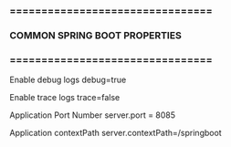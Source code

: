 ### ================================
### COMMON SPRING BOOT PROPERTIES
### ================================


Enable debug logs 
debug=true 

Enable trace logs 
trace=false

Application Port Number 
server.port = 8085

Application contextPath 
server.contextPath=/springboot